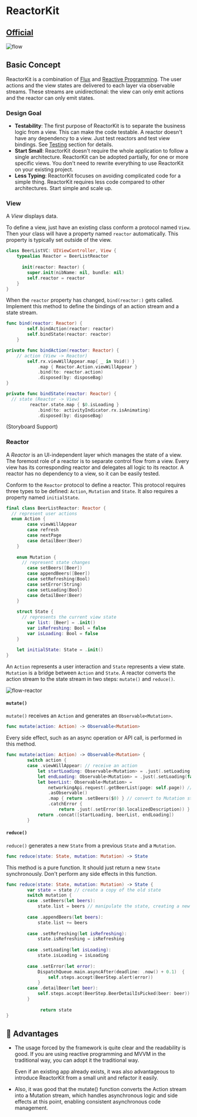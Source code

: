 # ReactorKit

## [Official](https://github.com/ReactorKit/ReactorKit)

![flow](https://cloud.githubusercontent.com/assets/931655/25073432/a91c1688-2321-11e7-8f04-bf91031a09dd.png)

## Basic Concept

ReactorKit is a combination of [Flux](https://facebook.github.io/flux/) and [Reactive Programming](https://en.wikipedia.org/wiki/Reactive_programming). The user actions and the view states are delivered to each layer via observable streams. These streams are unidirectional: the view can only emit actions and the reactor can only emit states.

### Design Goal

- **Testability**: The first purpose of ReactorKit is to separate the business logic from a view. This can make the code testable. A reactor doesn't have any dependency to a view. Just test reactors and test view bindings. See [Testing](https://github.com/ReactorKit/ReactorKit#testing) section for details.
- **Start Small**: ReactorKit doesn't require the whole application to follow a single architecture. ReactorKit can be adopted partially, for one or more specific views. You don't need to rewrite everything to use ReactorKit on your existing project.
- **Less Typing**: ReactorKit focuses on avoiding complicated code for a simple thing. ReactorKit requires less code compared to other architectures. Start simple and scale up.



### View

A *View* displays data.

To define a view, just have an existing class conform a protocol named `View`. Then your class will have a property named `reactor` automatically. This property is typically set outside of the view.

```swift
class BeerListVC: UIViewController, View {
    typealias Reactor = BeerListReactor
  
	  init(reactor: Reactor) {
        super.init(nibName: nil, bundle: nil)
        self.reactor = reactor
    }
}
```

When the `reactor` property has changed, `bind(reactor:)` gets called. Implement this method to define the bindings of an action stream and a state stream.

```swift
func bind(reactor: Reactor) {
        self.bindAction(reactor: reactor)
        self.bindState(reactor: reactor)
    }

private func bindAction(reactor: Reactor) {
    // action (View -> Reactor)
        self.rx.viewWillAppear.map{ _ in Void() }
            .map { Reactor.Action.viewWillAppear }
            .bind(to: reactor.action)
            .disposed(by: disposeBag)
}

private func bindState(reactor: Reactor) {
  // state (Reactor -> View)
         reactor.state.map { $0.isLoading }
            .bind(to: activityIndicator.rx.isAnimating)
            .disposed(by: disposeBag)
```

(Storyboard Support)

### Reactor

A *Reactor* is an UI-independent layer which manages the state of a view. The foremost role of a reactor is to separate control flow from a view. Every view has its corresponding reactor and delegates all logic to its reactor. A reactor has no dependency to a view, so it can be easily tested.

Conform to the `Reactor` protocol to define a reactor. This protocol requires three types to be defined: `Action`, `Mutation` and `State`. It also requires a property named `initialState`.

```swift
final class BeerListReactor: Reactor {
  // represent user actions
  enum Action {
        case viewWillAppear
        case refresh
        case nextPage
        case detailBeer(Beer)
    }
    
    enum Mutation {
      // represent state changes
        case setBeers([Beer])
        case appendBeers([Beer])
        case setRefreshing(Bool)
        case setError(String)
        case setLoading(Bool)
        case detailBeer(Beer)
    }
    
    struct State {
      // represents the current view state
        var list: [Beer] = .init()
        var isRefreshing: Bool = false
        var isLoading: Bool = false
    }
    
    let initialState: State = .init()
}
```

An `Action` represents a user interaction and `State` represents a view state. `Mutation` is a bridge between `Action` and `State`. A reactor converts the action stream to the state stream in two steps: `mutate()` and `reduce()`.

![flow-reactor](https://cloud.githubusercontent.com/assets/931655/25098066/2de21a28-23e2-11e7-8a41-d33d199dd951.png)

#### `mutate()`

`mutate()` receives an `Action` and generates an `Observable<Mutation>`.

```swift
func mutate(action: Action) -> Observable<Mutation>
```

Every side effect, such as an async operation or API call, is performed in this method.

```swift
func mutate(action: Action) -> Observable<Mutation> {
        switch action {
        case .viewWillAppear: // receive an action
            let startLoading: Observable<Mutation> = .just(.setLoading(true))
            let endLoading: Observable<Mutation> = .just(.setLoading(false))
            let beerList: Observable<Mutation> =
                networkingApi.request(.getBeerList(page: self.page)) // create an API stream
                .asObservable()
                .map { return .setBeers($0) } // convert to Mutation stream
                .catchError {
                    return .just(.setError($0.localizedDescription)) }
            return .concat([startLoading, beerList, endLoading])
        }
```

#### `reduce()`

`reduce()` generates a new `State` from a previous `State` and a `Mutation`.

```swift
func reduce(state: State, mutation: Mutation) -> State
```

This method is a pure function. It should just return a new `State` synchronously. Don't perform any side effects in this function.

```swift
func reduce(state: State, mutation: Mutation) -> State {
        var state = state // create a copy of the old state
        switch mutation {
        case .setBeers(let beers):
            state.list = beers // manipulate the state, creating a new state
        
        case .appendBeers(let beers):
            state.list += beers
            
        case .setRefreshing(let isRefreshing):
            state.isRefreshing = isRefreshing
            
        case .setLoading(let isLoading):
            state.isLoading = isLoading
            
        case .setError(let error):
            DispatchQueue.main.asyncAfter(deadline: .now() + 0.1)  {
                self.steps.accept(BeerStep.alert(error))
            }
        case .detailBeer(let beer):
            self.steps.accept(BeerStep.BeerDetailIsPicked(beer: beer))
        }
  
   			 return state
}
```



## 🙂 Advantages

- The usage forced by the framework is quite clear and the readability is good. If you are using reactive programming and MVVM in the traditional way, you can adopt it the traditional way.

  Even if an existing app already exists, it was also advantageous to introduce ReactorKit from a small unit and refactor it easily.

- Also, it was good that the mutate() function converts the Action stream into a Mutation stream, which handles asynchronous logic and side effects at this point, enabling consistent asynchronous code management.